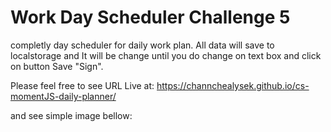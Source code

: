 # Work Day Scheduler Challenge 5

completly day scheduler for daily work plan. All data will save to localstorage and It will be change until you do change on text box and click on button Save "Sign".

Please feel free to see 
URL Live at: https://channchealysek.github.io/cs-momentJS-daily-planner/

and see simple image bellow:

